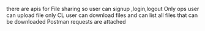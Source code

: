 

there are apis for File sharing so user can signup ,login,logout
Only ops user can upload file
only CL user can download files and can list all files that can be downloaded
Postman requests are attached


